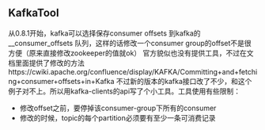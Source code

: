 ## KafkaTool

从0.8.1开始，kafka可以选择保存consumer offsets 到kafka的__consumer_offsets 队列，这样的话修改一个consumer group的offset不是很方便（原来直接修改zookeeper的值就ok）
官方貌似也没有提供工具，不过在文档里面提供了修改的方法https://cwiki.apache.org/confluence/display/KAFKA/Committing+and+fetching+consumer+offsets+in+Kafka 
不过新的版本的kafka接口改了不少，和这个例子对不上。所以用kafka-clients的api写了个小工具。工具使用有些限制：
* 修改offset之前，要停掉该consumer-group下所有的consumer
* 修改的时候，topic的每个partition必须要有至少一条可消费记录
